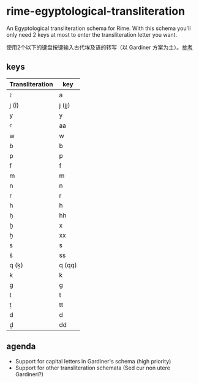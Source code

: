 # rime-egyptological-transliteration

An Egyptological transliteration schema for Rime. With this schema you'll only need 2 keys at most to enter the transliteration letter you want.

使用2个以下的键盘按键输入古代埃及语的转写（以 Gardiner 方案为主）。[参考](https://en.wikipedia.org/wiki/Transliteration_of_Ancient_Egyptian)

## keys

| Transliteration | key    |
|-----------------|--------|
| ꜣ               | a      |
| j (ı͗)           | j (jj) |
| y               | y      |
| ꜥ               | aa     |
| w               | w      |
| b               | b      |
| p               | p      |
| f               | f      |
| m               | m      |
| n               | n      |
| r               | r      |
| h               | h      |
| ḥ               | hh     |
| ḫ               | x      |
| ẖ               | xx     |
| s               | s      |
| š               | ss     |
| q (ḳ)           | q (qq) |
| k               | k      |
| g               | g      |
| t               | t      |
| ṯ               | tt     |
| d               | d      |
| ḏ               | dd     |

## agenda

- Support for capital letters in Gardiner's schema (high priority)
- Support for other transliteration schemata (Sed cur non utere Gardineri?)
